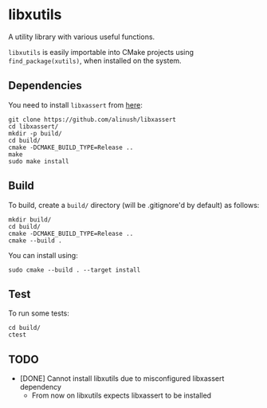 libxutils
=========

A utility library with various useful functions.

`libxutils` is easily importable into CMake projects using `find_package(xutils)`, when installed on the system.

## Dependencies

You need to install `libxassert` from [here](https://github.com/alinush/libxassert):

    git clone https://github.com/alinush/libxassert
    cd libxassert/
    mkdir -p build/
    cd build/
    cmake -DCMAKE_BUILD_TYPE=Release ..
    make
    sudo make install

## Build

To build, create a `build/` directory (will be .gitignore'd by default) as follows:

    mkdir build/
    cd build/
    cmake -DCMAKE_BUILD_TYPE=Release ..
    cmake --build .

You can install using:

    sudo cmake --build . --target install

## Test

To run some tests:

    cd build/
    ctest

## TODO

 - [DONE] Cannot install libxutils due to misconfigured libxassert dependency
   + From now on libxutils expects libxassert to be installed
